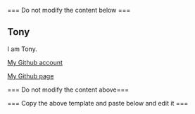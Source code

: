 === Do not modify the content below ===

## Tony
I am Tony.

[My Github account](https://github.com/a1b2c3e)

[My Github page](https://a1b2c3e.github.io/my_github_page/)

=== Do not modify the content above===

=== Copy the above template and paste below and edit it ===
